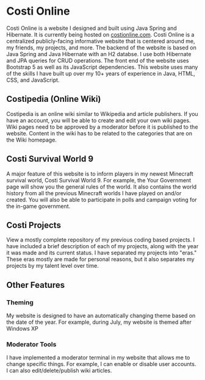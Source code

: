 # Costi Online

Costi Online is a website I designed and built using Java Spring and Hibernate. It is currently being hosted on [costionline.com](costionline.com). Costi Online is a centralized publicly-facing informative website that is centered around me, my friends, my projects, and more. The backend of the website is based on Java Spring and Java Hibernate with an H2 databse. I use both Hibernate and JPA queries for CRUD operations. The front end of the website uses Bootstrap 5 as well as its JavaScript dependencies. This website uses many of the skills I have built up over my 10+ years of experience in Java, HTML, CSS, and JavaScript.

## Costipedia (Online Wiki)
Costipedia is an online wiki similar to Wikipedia and article publishers. If you have an account, you will be able to create and edit your own wiki pages. Wiki pages need to be approved by a moderator before it is published to the website. Content in the wiki has to be related to the categories that are on the Wiki homepage.
## Costi Survival World 9
A major feature of this website is to inform players in my newest Minecraft survival world, Costi Survival World 9. For example, the Your Government page will show you the general rules of the world. It also contains the world history from all the previous Minecraft worlds I have played on and/or created. You will also be able to participate in polls and campaign voting for the in-game government.
## Costi Projects
View a mostly complete repository of my previous coding based projects. I have included a brief description of each of my projects, along with the year it was made and its current status. I have separated my projects into "eras." These eras mostly are made for personal reasons, but it also separates my projects by my talent level over time.
## Other Features
### Theming
My website is designed to have an automatically changing theme based on the date of the year. For example, during July, my website is themed after Windows XP
### Moderator Tools
I have implemented a moderator terminal in my website that allows me to change specific things. For example, I can enable or disable user accounts. I can also edit/delete/publish wiki articles.